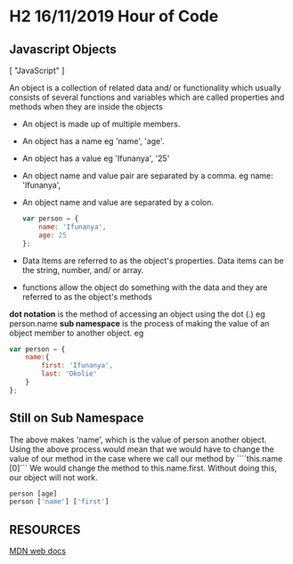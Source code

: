 # H2 16/11/2019 Hour of Code

## Javascript Objects

[
    "JavaScript"
]

An object is a collection of related data and/ or functionality which usually consists of several functions and variables which are called properties and methods when they are inside the objects

* An object is made up of multiple members.
* An object has a name eg 'name', 'age'.
* An object has a value eg 'Ifunanya', '25'
* An object name and value pair are separated by a comma. eg name: 'Ifunanya',
* An object name and value are separated by a colon.

    ```JavaScript
    var person = {
        name: 'Ifunanya',
        age: 25
    };
    ```
* Data Items are referred to as the object's properties. Data items can be the string, number, and/ or array.
* functions allow the object do something with the data and they are referred to as the object's methods

**dot notation** is the method of accessing an object using the dot (.) eg person.name
**sub namespace** is the process of making the value of an object member to another object. eg

````JavaScript
var person = {
    name:{
        first: 'Ifunanya',
        last: 'Okolie'
    }
};
````

## Still on Sub Namespace

The above makes 'name', which is the value of person another object. Using the above process would mean that we would have to change the value of our method in the case where we call our method by ````this.name [0]``` We would change the method to this.name.first. Without doing this, our object will not work.

````JavaScript
person [age]
person ['name'] ['first']
````

## RESOURCES

[MDN web docs](https://developer.mozilla.org/en-US/docs/Learn/JavaScript/Objects/Basics/)